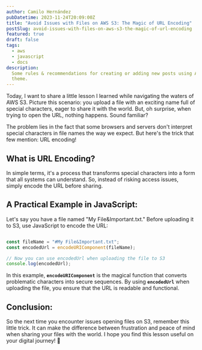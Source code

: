 ```yaml
---
author: Camilo Hernández
pubDatetime: 2023-11-24T20:09:00Z
title: "Avoid Issues with Files on AWS S3: The Magic of URL Encoding"
postSlug: avoid-issues-with-files-on-aws-s3-the-magic-of-url-encoding
featured: true
draft: false
tags:
  - aws
  - javascript
  - docs
description:
  Some rules & recommendations for creating or adding new posts using AstroPaper
  theme.
---
```


Today, I want to share a little lesson I learned while navigating the waters of AWS S3. Picture this scenario: you upload a file with an exciting name full of special characters, eager to share it with the world. But, oh surprise, when trying to open the URL, nothing happens. Sound familiar?

The problem lies in the fact that some browsers and servers don't interpret special characters in file names the way we expect. But here's the trick that few mention: URL encoding!

## What is URL Encoding?

In simple terms, it's a process that transforms special characters into a form that all systems can understand. So, instead of risking access issues, simply encode the URL before sharing.

## A Practical Example in JavaScript:

Let's say you have a file named "My File&Important.txt." Before uploading it to S3, use JavaScript to encode the URL:

```js

const fileName = "#My File&Important.txt";
const encodedUrl = encodeURIComponent(fileName);

// Now you can use encodedUrl when uploading the file to S3
console.log(encodedUrl);

```

In this example, **`encodeURIComponent`** is the magical function that converts problematic characters into secure sequences. By using **`encodedUrl`** when uploading the file, you ensure that the URL is readable and functional.

## Conclusion: 

So the next time you encounter issues opening files on S3, remember this little trick. It can make the difference between frustration and peace of mind when sharing your files with the world. I hope you find this lesson useful on your digital journey! 🚀